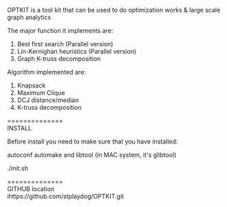 OPTKIT is a tool kit that can be used to do optimization works & large scale graph analytics  
  
The major function it implements are:  
  
1) Best first search (Parallel version)  
2) Lin-Kernighan heuristics (Parallel version)  
3) Graph K-truss decomposition  
  
Algorithm implemented are:  
1) Knapsack  
2) Maximum Clique  
3) DCJ distance/median  
4) K-truss decomposition  
  
  
==============  
INSTALL  

Before install you need to make sure that you have installed:

autoconf automake and libtool (in MAC system, it's glibtool)

./init.sh  
  
==============  
GITHUB location  
ihttps://github.com/stplaydog/OPTKIT.git  

